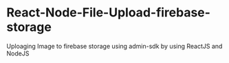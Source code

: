 # React-Node-File-Upload-firebase-storage
Uploaging Image to firebase storage using admin-sdk by using ReactJS and NodeJS
